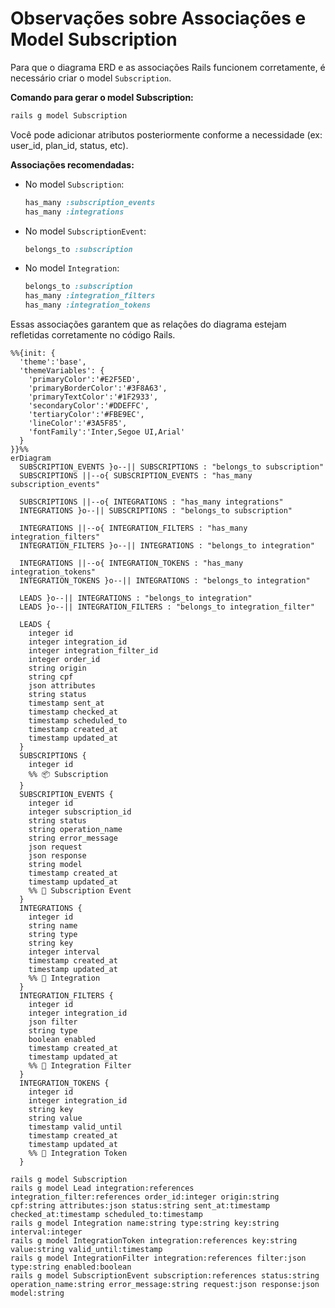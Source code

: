 # Observações sobre Associações e Model Subscription

Para que o diagrama ERD e as associações Rails funcionem corretamente, é necessário criar o model `Subscription`.

**Comando para gerar o model Subscription:**
```bash
rails g model Subscription
```
Você pode adicionar atributos posteriormente conforme a necessidade (ex: user_id, plan_id, status, etc).

**Associações recomendadas:**

- No model `Subscription`:
  ```ruby
  has_many :subscription_events
  has_many :integrations
  ```
- No model `SubscriptionEvent`:
  ```ruby
  belongs_to :subscription
  ```
- No model `Integration`:
  ```ruby
  belongs_to :subscription
  has_many :integration_filters
  has_many :integration_tokens
  ```

Essas associações garantem que as relações do diagrama estejam refletidas corretamente no código Rails.
```mermaid
%%{init: {
  'theme':'base',
  'themeVariables': {
    'primaryColor':'#E2F5ED',
    'primaryBorderColor':'#3F8A63',
    'primaryTextColor':'#1F2933',
    'secondaryColor':'#DDEFFC',
    'tertiaryColor':'#FBE9EC',
    'lineColor':'#3A5F85',
    'fontFamily':'Inter,Segoe UI,Arial'
  }
}}%%
erDiagram
  SUBSCRIPTION_EVENTS }o--|| SUBSCRIPTIONS : "belongs_to subscription"
  SUBSCRIPTIONS ||--o{ SUBSCRIPTION_EVENTS : "has_many subscription_events"

  SUBSCRIPTIONS ||--o{ INTEGRATIONS : "has_many integrations"
  INTEGRATIONS }o--|| SUBSCRIPTIONS : "belongs_to subscription"

  INTEGRATIONS ||--o{ INTEGRATION_FILTERS : "has_many integration_filters"
  INTEGRATION_FILTERS }o--|| INTEGRATIONS : "belongs_to integration"

  INTEGRATIONS ||--o{ INTEGRATION_TOKENS : "has_many integration_tokens"
  INTEGRATION_TOKENS }o--|| INTEGRATIONS : "belongs_to integration"

  LEADS }o--|| INTEGRATIONS : "belongs_to integration"
  LEADS }o--|| INTEGRATION_FILTERS : "belongs_to integration_filter"

  LEADS {
    integer id
    integer integration_id
    integer integration_filter_id
    integer order_id
    string origin
    string cpf
    json attributes
    string status
    timestamp sent_at
    timestamp checked_at
    timestamp scheduled_to
    timestamp created_at
    timestamp updated_at
  }
  SUBSCRIPTIONS {
    integer id
    %% 📦 Subscription
  }
  SUBSCRIPTION_EVENTS {
    integer id
    integer subscription_id
    string status
    string operation_name
    string error_message
    json request
    json response
    string model
    timestamp created_at
    timestamp updated_at
    %% 📨 Subscription Event
  }
  INTEGRATIONS {
    integer id
    string name
    string type
    string key
    integer interval
    timestamp created_at
    timestamp updated_at
    %% 🔌 Integration
  }
  INTEGRATION_FILTERS {
    integer id
    integer integration_id
    json filter
    string type
    boolean enabled
    timestamp created_at
    timestamp updated_at
    %% 🧰 Integration Filter
  }
  INTEGRATION_TOKENS {
    integer id
    integer integration_id
    string key
    string value
    timestamp valid_until
    timestamp created_at
    timestamp updated_at
    %% 🔑 Integration Token
  }
```

```shell
rails g model Subscription
rails g model Lead integration:references integration_filter:references order_id:integer origin:string cpf:string attributes:json status:string sent_at:timestamp checked_at:timestamp scheduled_to:timestamp
rails g model Integration name:string type:string key:string interval:integer
rails g model IntegrationToken integration:references key:string value:string valid_until:timestamp
rails g model IntegrationFilter integration:references filter:json type:string enabled:boolean
rails g model SubscriptionEvent subscription:references status:string operation_name:string error_message:string request:json response:json model:string
```